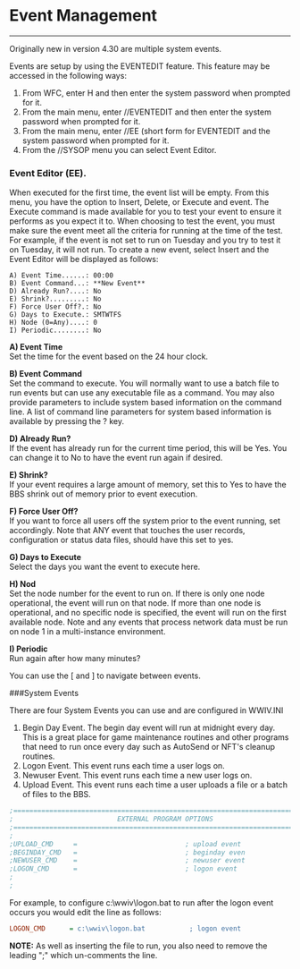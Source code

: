 # Event Management
***

Originally new in version 4.30 are multiple system  events.

Events are setup by using the EVENTEDIT feature. This feature may be accessed in the following ways:

1. From WFC, enter H and then enter the system password when prompted for it.
2. From the main menu, enter //EVENTEDIT and then enter the system password when prompted for it.
3. From the main menu, enter //EE (short form for EVENTEDIT and the system password when prompted for it.
4. From the //SYSOP menu you can select Event Editor.

### Event Editor (EE).  

When executed for the first time, the event list will be empty.  From this menu, you have the option to Insert, Delete, or Execute and event.  The Execute command is made available for you to test your event to ensure it performs as you expect it to.  When choosing to test the event, you must make sure the event meet all the criteria for running at the time of the test.  For example, if the event is not set to run on Tuesday and you try to test it on Tuesday, it will not run. To create a new event, select Insert and the Event Editor will be displayed as follows:

```
A) Event Time......: 00:00
B) Event Command...: **New Event**
D) Already Run?....: No
E) Shrink?.........: No
F) Force User Off?.: No
G) Days to Execute.: SMTWTFS
H) Node (0=Any)....: 0
I) Periodic........: No                                  
```
**A) Event Time**  
Set the time for the event based on the 24 hour clock.

**B) Event Command**  
Set the command to execute.  You will
normally want to use a batch file to run events but can use any
executable file as a command.  You may also provide parameters
to include system based information on the command line.  A list
of command line parameters for system based information is
available by pressing the ? key.

**D) Already Run?**  
If the event has already run for the current
time period, this will be Yes.  You can change it to No to have
the event run again if desired.

**E) Shrink?**  
If your event requires a large amount of memory,
set this to Yes to have the BBS shrink out of memory prior to
event execution.

**F) Force User Off?**  
If you want to force all users off the
system prior to the event running, set accordingly.  Note that
ANY event that touches the user records, configuration or status
data files, should have this set to yes.

**G) Days to Execute**  
Select the days you want the event to execute here.

**H) Nod**  
Set the node number for the event to run on.  If there
is only one node operational, the event will run on that node.
If more than one node is operational, and no specific node is
specified, the event will run on the first available node.  Note
and any events that process network data must be run on node 1
in a multi-instance environment.

**I) Periodic**  
Run again after how many minutes?

You can use the [ and ] to navigate between events.

###System Events

There are four System Events you can use and are configured in WWIV.INI

1. Begin Day Event.  The begin day event will run at midnight
every day.  This is a great place for game maintenance routines
and other programs that need to run once every day such as
AutoSend or NFT's cleanup routines.
2. Logon Event. This event runs each time a user logs on.
3. Newuser Event. This event runs each time a new user logs on.
4. Upload Event.  This event runs each time a user uploads a
file or a batch of files to the BBS.

```INI
;=============================================================================
;                          EXTERNAL PROGRAM OPTIONS
;=============================================================================
;
;UPLOAD_CMD     =                           ; upload event
;BEGINDAY_CMD   =                           ; beginday even
;NEWUSER_CMD    =                           ; newuser event
;LOGON_CMD      =                           ; logon event
;
;
```

For example, to configure c:\wwiv\logon.bat to run after the logon event occurs you would edit the line as follows:
```INI
LOGON_CMD      = c:\wwiv\logon.bat           ; logon event
```
**NOTE:** As well as inserting the file to run, you also need to remove the leading ";" which un-comments the line.